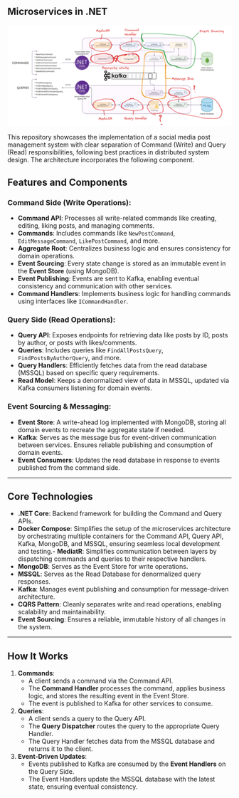 ## Microservices in .NET

![alt text](images/schema.png)

This repository showcases the implementation of a social media post management system with clear separation of Command (Write) and Query (Read) responsibilities, following best practices in distributed system design. The architecture incorporates the following component.

## Features and Components

### **Command Side (Write Operations):**

- **Command API**: Processes all write-related commands like creating, editing, liking posts, and managing comments.
- **Commands**: Includes commands like `NewPostCommand`, `EditMessageCommand`, `LikePostCommand`, and more.
- **Aggregate Root**: Centralizes business logic and ensures consistency for domain operations.
- **Event Sourcing**: Every state change is stored as an immutable event in the **Event Store** (using MongoDB).
- **Event Publishing**: Events are sent to Kafka, enabling eventual consistency and communication with other services.
- **Command Handlers**: Implements business logic for handling commands using interfaces like `ICommandHandler`.

### **Query Side (Read Operations):**

- **Query API**: Exposes endpoints for retrieving data like posts by ID, posts by author, or posts with likes/comments.
- **Queries**: Includes queries like `FindAllPostsQuery`, `FindPostsByAuthorQuery`, and more.
- **Query Handlers**: Efficiently fetches data from the read database (MSSQL) based on specific query requirements.
- **Read Model**: Keeps a denormalized view of data in MSSQL, updated via Kafka consumers listening for domain events.

### **Event Sourcing & Messaging:**

- **Event Store**: A write-ahead log implemented with MongoDB, storing all domain events to recreate the aggregate state if needed.
- **Kafka**: Serves as the message bus for event-driven communication between services. Ensures reliable publishing and consumption of domain events.
- **Event Consumers**: Updates the read database in response to events published from the command side.

---

## Core Technologies

- **.NET Core**: Backend framework for building the Command and Query APIs.
- **Docker Compose**: Simplifies the setup of the microservices architecture by orchestrating multiple containers for the Command API, Query API, Kafka, MongoDB, and MSSQL, ensuring seamless local development and testing.- **MediatR**: Simplifies communication between layers by dispatching commands and queries to their respective handlers.
- **MongoDB**: Serves as the Event Store for write operations.
- **MSSQL**: Serves as the Read Database for denormalized query responses.
- **Kafka**: Manages event publishing and consumption for message-driven architecture.
- **CQRS Pattern**: Cleanly separates write and read operations, enabling scalability and maintainability.
- **Event Sourcing**: Ensures a reliable, immutable history of all changes in the system.

---

## How It Works

1. **Commands**:
   - A client sends a command via the Command API.
   - The **Command Handler** processes the command, applies business logic, and stores the resulting event in the Event Store.
   - The event is published to Kafka for other services to consume.
2. **Queries**:
   - A client sends a query to the Query API.
   - The **Query Dispatcher** routes the query to the appropriate Query Handler.
   - The Query Handler fetches data from the MSSQL database and returns it to the client.
3. **Event-Driven Updates**:
   - Events published to Kafka are consumed by the **Event Handlers** on the Query Side.
   - The Event Handlers update the MSSQL database with the latest state, ensuring eventual consistency.
